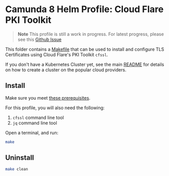 # Camunda 8 Helm Profile: Cloud Flare PKI Toolkit

> **Note**  This profile is still a work in progress. For latest progress, please see this [Github Issue](https://github.com/camunda-community-hub/camunda-8-helm-profiles/issues/41)

This folder contains a [Makefile](Makefile) that can be used to install and configure TLS Certificates using Cloud Flare's PKI Toolkit `cfssl`. 

If you don't have a Kubernetes Cluster yet, see the main [README](../README.md) for details on how to create a cluster on the popular cloud providers.

## Install

Make sure you meet [these prerequisites](https://github.com/camunda-community-hub/camunda-8-helm-profiles/blob/master/README.md#prerequisites).

For this profile, you will also need the following:

1. `cfssl` command line tool
2. `jq` command line tool 

Open a terminal, and run:

```sh
make
```

## Uninstall
```sh
make clean
```